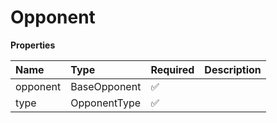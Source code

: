 # Opponent

**Properties**

| Name     | Type         | Required | Description |
| :------- | :----------- | :------- | :---------- |
| opponent | BaseOpponent | ✅       |             |
| type     | OpponentType | ✅       |             |
